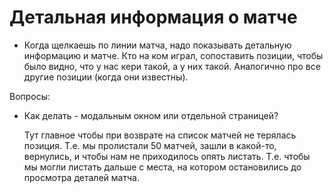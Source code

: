 # Детальная информация о матче

* Когда щелкаешь по линии матча, надо показывать детальную информацию и матче. Кто на ком играл, сопоставить позиции, чтобы было видно, что у нас кери такой, а у них такой. Аналогично про все другие позиции (когда они известны).

Вопросы:

* Как делать - модальным окном или отдельной страницей?

  Тут главное чтобы при возврате на список матчей не терялась позиция. Т.е. мы пролистали 50 матчей, зашли в какой-то, вернулись, и чтобы нам не приходилось опять листать. Т.е. чтобы мы могли листать дальше с места, на котором остановились до просмотра деталей матча.